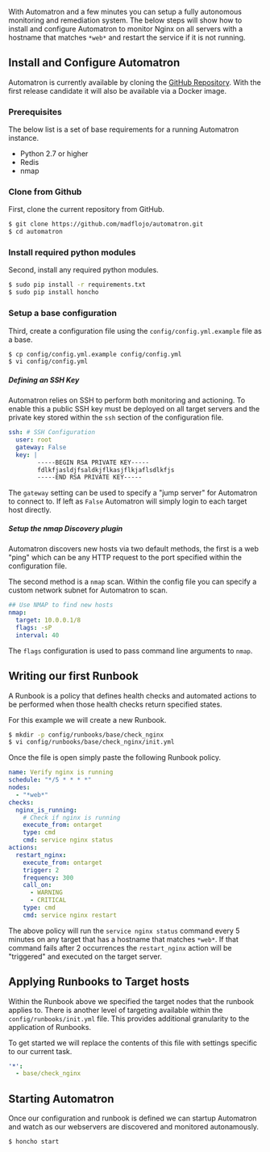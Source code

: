 With Automatron and a few minutes you can setup a fully autonomous monitoring and remediation system. The below steps will show how to install and configure Automatron to monitor Nginx on all servers with a hostname that matches `*web*` and restart the service if it is not running.

## Install and Configure Automatron

Automatron is currently available by cloning the [GitHub Repository](https://github.com/madflojo/automatron/). With the first release candidate it will also be available via a Docker image.

### Prerequisites

The below list is a set of base requirements for a running Automatron instance.

  * Python 2.7 or higher
  * Redis
  * nmap

### Clone from Github

First, clone the current repository from GitHub.

```sh
$ git clone https://github.com/madflojo/automatron.git
$ cd automatron
```

### Install required python modules

Second, install any required python modules.

```sh
$ sudo pip install -r requirements.txt
$ sudo pip install honcho
```

### Setup a base configuration

Third, create a configuration file using the `config/config.yml.example` file as a base.

```sh
$ cp config/config.yml.example config/config.yml
$ vi config/config.yml
```

##### Defining an SSH Key

Automatron relies on SSH to perform both monitoring and actioning. To enable this a public SSH key must be deployed on all target servers and the private key stored within the `ssh` section of the configuration file.

```yaml
ssh: # SSH Configuration
  user: root
  gateway: False
  key: |
        -----BEGIN RSA PRIVATE KEY-----
        fdlkfjasldjfsaldkjflkasjflkjaflsdlkfjs
        -----END RSA PRIVATE KEY-----
```

The `gateway` setting can be used to specify a "jump server" for Automatron to connect to. If left as `False` Automatron will simply login to each target host directly.

##### Setup the nmap Discovery plugin

Automatron discovers new hosts via two default methods, the first is a web "ping" which can be any HTTP request to the port specified within the configuration file.

The second method is a `nmap` scan. Within the config file you can specify a custom network subnet for Automatron to scan.

```yaml
## Use NMAP to find new hosts
nmap:
  target: 10.0.0.1/8
  flags: -sP
  interval: 40
```

The `flags` configuration is used to pass command line arguments to `nmap`.

## Writing our first Runbook

A Runbook is a policy that defines health checks and automated actions to be performed when those health checks return specified states.

For this example we will create a new Runbook.

```sh
$ mkdir -p config/runbooks/base/check_nginx
$ vi config/runbooks/base/check_nginx/init.yml
```

Once the file is open simply paste the following Runbook policy.

```yaml
name: Verify nginx is running
schedule: "*/5 * * * *"
nodes:
  - "*web*"
checks:
  nginx_is_running:
    # Check if nginx is running
    execute_from: ontarget
    type: cmd
    cmd: service nginx status
actions:
  restart_nginx:
    execute_from: ontarget
    trigger: 2
    frequency: 300
    call_on:
      - WARNING
      - CRITICAL
    type: cmd
    cmd: service nginx restart
```

The above policy will run the `service nginx status` command every 5 minutes on any target that has a hostname that matches `*web*`. If that command fails after 2 occurrences the `restart_nginx` action will be "triggered" and executed on the target server.

## Applying Runbooks to Target hosts

Within the Runbook above we specified the target nodes that the runbook applies to. There is another level of targeting available within the `config/runbooks/init.yml` file. This provides additional granularity to the application of Runbooks.

To get started we will replace the contents of this file with settings specific to our current task.

```yaml
'*':
  - base/check_nginx
```

## Starting Automatron

Once our configuration and runbook is defined we can startup Automatron and watch as our webservers are discovered and monitored autonamously.

```sh
$ honcho start
```
